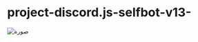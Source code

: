 # project-discord.js-selfbot-v13-

![صورة](https://cdn.discordapp.com/attachments/1402316474898714775/1403110310176493578/da362dccc5f99f7ddbfd8df9a4062511.jpg?ex=68965bce&is=68950a4e&hm=fab094f2358b5f157256007b66f705d8257b0faa8a1c525b040b474d0aec1750&)
 
